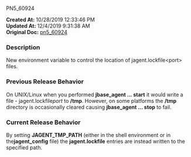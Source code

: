 # 
PN5_60924

**Created At:** 10/28/2019 12:33:46 PM  
**Updated At:** 12/4/2019 9:31:38 AM  
**Original Doc:** [pn5_60924](https://docs.jbase.com/79141-5-7-5-release-notes/pn5_60924)  


### Description

New environment variable to control the location of jagent.lockfile&lt;port&gt; files.



### Previous Release Behavior

On UNIX/Linux when you performed **jbase\_agent ... start** it would write a file - jagent.lockfile*port* to **/tmp**. However, on some platforms the **/tmp** directory is occasionally cleared causing **jbase\_agent ... stop** to fail.



### Current Release Behavior

By setting **JAGENT\_TMP\_PATH** (either in the shell environment or in the**jagent\_config** file) the **jagent.lockfile** entries are instead written to the specified path.
